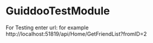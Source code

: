 # GuiddooTestModule
For Testing enter url: for example http://localhost:51819/api/Home/GetFriendList?fromID=2

